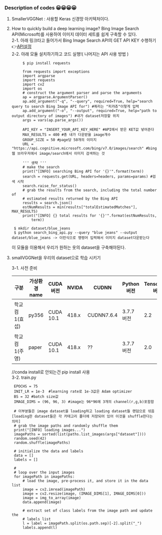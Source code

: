 ### Description of codes 😀😀😀😀
1. SmallerVGGNet : 사용할 Keras 신경망 아키텍처이다.
2. How to quickly build a deep learning image? Bing Image Search API(Microsoft)를 사용하여 이미지 데이터 세트를 쉽게 구축할 수 있다.<br>
    2-1. 아래 링크타고 들어가서  Bing Image Search API의 GET API KEY 수행하기 <br>
     👉[API설정](https://azure.microsoft.com/en-us/try/cognitive-services/?api=bing-image-search-api) <br>
    2-2. 아래 모듈 설치하기하고 코드 실행!( 나머지는 API 사용 방법 )
            
            $ pip install requests
            
            from requests import exceptions
            import argparse
            import requests
            import cv2
            import os
            # construct the argument parser and parse the arguments
            ap = argparse.ArgumentParser()
            ap.add_argument("-q", "--query", required=True, help="search query to search Bing Image API for") #쿼리는 "피캬츄"이렇게 입력
            ap.add_argument("-o", "--output", required=True, help="path to output directory of images") #내가 dataset저장할 위치
            args = vars(ap.parse_args())
            
            API_KEY = "INSERT_YOUR_API_KEY_HERE" #API에서 받은 KET값 넣어준다
            MAX_RESULTS = 400 #총 내가 다운받을 image개수
            GROUP_SIZE = 50 #page당 50개의 이미지
            URL = "https://api.cognitive.microsoft.com/bing/v7.0/images/search" #bing웹 브라우저에서 image/search에서 이미지 검색하는 것
            
            ''' 생략 '''
            # make the search
            print("[INFO] searching Bing API for '{}'".format(term))
            search = requests.get(URL, headers=headers, params=params) #검색 시작
            search.raise_for_status()
            # grab the results from the search, including the total number of
            # estimated results returned by the Bing API
            results = search.json() 
            estNumResults = min(results["totalEstimatedMatches"], MAX_RESULTS)
            print("[INFO] {} total results for '{}'".format(estNumResults,
                term))
    
        $ mkdir dataset/blue_jeans
        $ python search_bing_api.py --query "blue jeans" --output dataset/blue_jeans -> 이런식으로 명령어 입력해서 이미지 dataset다운받는다

    이 모듈을 이용해서 우리가 원하는 옷의 dataset을 구축해야된다.
    
3. smallVGGNet을 우리의 dataset으로 학습 시키기

    3-1. 사전 준비
    
    |구분|가상환경 name|CUDA 버전|NVIDA|CUDNN|Python 버전|Tensorflow 버전|Keras 버전| 추가 설치할 라이브러리|
    |----|----|------|---|---|---|---|---|---|
    |학교컴1(효섭)|py356|CUDA 10.1|418.x|CUDNN7.6.4|3.7.7 버전|2.2|2.4.3| openCV(opencv-python), request, matplotlib, numpy, imutils, sklearn
    |학교컴1(주영)|paper|CUDA 10.1|418.x| ?? |3.7.7 버전|2.0| 2.1.3| openCV(opencv-python), request, matplotlib, numpy, imutils, sklearn
    
    //conda install로 안되는건 pip install 사용<br>
    3-2. train.py
    
        EPOCHS = 75    
        INIT_LR = 1e-3  #learning rate로 1e-3값은 Adam optimizer
        BS = 32 #batch size값
        IMAGE_DIMS = (96, 96, 3) #image는 96*96에 3개의 channel(r,g,b)포함함
        
        # 이부분들은 image dataset을 loading하고 loading dataset들 랜덤으로 섞음[loading한 dataset들은 각 카테고리 폴더에 저장되어 있어 이것을 shuffle한다는 의미]
        # grab the image paths and randomly shuffle them
        print("[INFO] loading images...")
        imagePaths = sorted(list(paths.list_images(args["dataset"])))
        random.seed(42)
        random.shuffle(imagePaths)

        # initialize the data and labels
        data = []
        labels = []
        
        #
        # loop over the input images
        for imagePath in imagePaths:
            # load the image, pre-process it, and store it in the data list
            image = cv2.imread(imagePath)
            image = cv2.resize(image, (IMAGE_DIMS[1], IMAGE_DIMS[0]))
            image = img_to_array(image)
            data.append(image)

            # extract set of class labels from the image path and update the
            # labels list
            l = label = imagePath.split(os.path.sep)[-2].split("_")
            labels.append(l)

